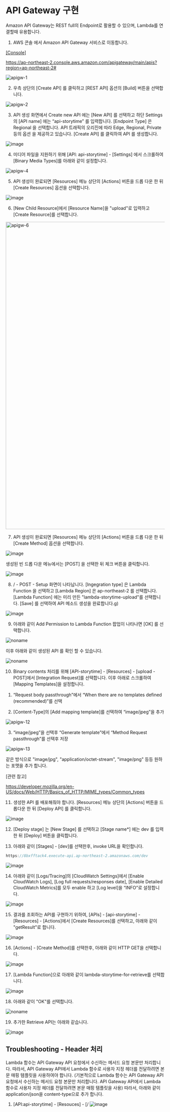 # API Gateway 구현
 
Amazon API Gateway는 REST full의 Endpoint로 활용할 수 있으며, Lambda를 연결할때 유용합니다.

1) AWS 콘솔 에서 Amazon API Gateway 서비스로 이동합니다.

[[Console]](https://ap-northeast-2.console.aws.amazon.com/apigateway/main/apis?region=ap-northeast-2#) 

https://ap-northeast-2.console.aws.amazon.com/apigateway/main/apis?region=ap-northeast-2#



![apigw-1](https://user-images.githubusercontent.com/52392004/156360445-20c9bb15-8d99-49aa-830d-46bbac6943c0.png)




2) 우측 상단의 [Create API] 를 클릭하고 [REST API] 옵션의 [Build] 버튼을 선택합니다.

![apigw-2](https://user-images.githubusercontent.com/52392004/156360522-3999362e-fb99-4466-8520-5a5d164ab756.png)



3) API 생성 화면에서 Create new API 에는 [New API] 를 선택하고 하단 Settings 의 [API name] 에는 “api-storytime” 를 입력합니다. [Endpoint Type] 은 Regional 을 선택합니다. API 트래픽의 오리진에 따라 Edge, Regional, Private 등의 옵션 을 제공하고 있습니다. [Create API] 를 클릭하여 API 를 생성합니다.

![image](https://user-images.githubusercontent.com/52392004/156878055-419fedb2-23d1-4319-91f2-7de98d4320e6.png)


4) 미디어 파일을 지원하기 위해 [API: api-storytime] - [Settings] 에서 스크롤하여 [Binary Media Types]를 아래와 같이 설정합니다.


![apigw-4](https://user-images.githubusercontent.com/52392004/156360665-c5fc62ed-0b38-4617-88e3-e2ec0cfc2637.png)



5) API 생성이 완료되면 [Resources] 메뉴 상단의 [Actions] 버튼을 드롭 다운 한 뒤 [Create Resources] 옵션을 선택합니다.

![image](https://user-images.githubusercontent.com/52392004/156878114-12c400e7-96d6-4282-ae07-703bbcf4029c.png)


6) [New Child Resource]에서 [Resource Name]을 "upload"로 입력하고 [Create Resource]를 선택합니다.

<img width="972" alt="apigw-6" src="https://user-images.githubusercontent.com/52392004/156360750-dc5053e7-5f54-445a-88fa-c65c11630504.png">



7) API 생성이 완료되면 [Resources] 메뉴 상단의 [Actions] 버튼을 드롭 다운 한 뒤 [Create Method] 옵션을 선택합니다.

![image](https://user-images.githubusercontent.com/52392004/156878137-5ea9cf00-ba82-43fa-89db-b81bdc240304.png)



생성된 빈 드롭 다운 메뉴에서는 [POST] 을 선택한 뒤 체크 버튼을 클릭합니다.

![image](https://user-images.githubusercontent.com/52392004/156878165-0697d41b-9e57-436b-b608-9d68b27dd3ec.png)


8) / - POST - Setup 화면이 나타납니다. [Ingegration type] 은 Lambda Function 을 선택하고 [Lambda Region] 은 ap-northeast-2 를 선택합니다. [Lambda Function] 에는 미리 만든 "lambda-storytime-upload"를 선택합니다. [Save] 를 선택하여 API 메소드 생성을 완료합니다.g)

![image](https://user-images.githubusercontent.com/52392004/156878191-027e7385-73f5-461f-87e1-c2b17068cefc.png)


9) 아래와 같이 Add Permission to Lambda Function 팝업이 나타나면 [OK] 를 선택합니다.

![noname](https://user-images.githubusercontent.com/52392004/156878357-a47114a8-2a89-4dd9-b77c-7dd368e6c289.png)


이후 아래와 같이 생성된 API 를 확인 할 수 있습니다.

![noname](https://user-images.githubusercontent.com/52392004/156878442-73cad110-509c-4a24-8e98-6ced2e6da103.png)



10) Binary contents 처리를 위해 [API-storytime] - [Resources] - [upload - POST]에서 [Integration Request]를 선택합니다. 이후 아래로 스크롤하여 [Mapping Templates]을 설정합니다.

1. “Request body passthrough”에서 “When there are no templates defined (recommended)”를 선택

2. [Content-Type]의 [Add mapping template]를 선택하여 “image/jpeg”을 추가

![apigw-12](https://user-images.githubusercontent.com/52392004/156361006-d8eb4c0d-b6f8-49dd-9b39-11af78d84a06.png)


3. “image/jpeg”을 선택후 “Generate template”에서 “Method Request passthrough”를 선택후 저장

![apigw-13](https://user-images.githubusercontent.com/52392004/156361033-1394509d-433b-4830-b584-c0cd65aaa5bc.png)


같은 방식으로 "image/jpg", "application/octet-stream", "image/png" 등등 원하는 포맷을 추가 합니다. 

[관련 참고]

https://developer.mozilla.org/en-US/docs/Web/HTTP/Basics_of_HTTP/MIME_types/Common_types


11) 생성한 API 를 배포해줘야 합니다. [Resources] 메뉴 상단의 [Actions] 버튼을 드롭다운 한 뒤 [Deploy API] 를 클릭합니다.

![image](https://user-images.githubusercontent.com/52392004/156878541-82aa1855-a4e5-423f-b625-991585e9ee70.png)



12) [Deploy stage] 는 [New Stage] 를 선택하고 [Stage name*] 에는 dev 를 입력한 뒤 [Deploy] 버튼을 클릭합니다.

13) 아래와 같이 [Stages] - [dev]를 선택한후, invoke URL을 확인합니다.

```c
https://8bxfftack4.execute-api.ap-northeast-2.amazonaws.com/dev

````

![image](https://user-images.githubusercontent.com/52392004/156878589-f4e73ae3-8f44-44e5-879f-887a0aca08c8.png)


14) 아래와 같이 [Logs/Tracing]의 [CloudWatch Settings]에서 [Enable CloudWatch Logs], [Log full requests/responses date], [Enable Detailed CloudWatch Metrics]를 모두 enable 하고 [Log level]을 “INFO”로 설정합니다.

![image](https://user-images.githubusercontent.com/52392004/156878623-6f360f10-5dea-4fb9-b2d5-17bf7560329f.png)

15) 결과를 조회하는 API를 구현하기 위하여, [APIs] - [api-storytime] - [Resources] - [Actions]에서 [Create Resources]를 선택하고, 아래와 같이 "getResult"로 합니다. 

![image](https://user-images.githubusercontent.com/52392004/156932664-64091486-c2a0-4e21-bc28-e3770d676325.png)

16) [Actions] - [Create Method]를 선택한후, 아래와 같이 HTTP GET을 선택합니다. 

![image](https://user-images.githubusercontent.com/52392004/156932713-4358b9cd-79ee-4683-996e-1f4e6de0e7ce.png)

17) [Lambda Function]으로 아래와 같이 lambda-storytime-for-retrieve를 선택합니다. 

![image](https://user-images.githubusercontent.com/52392004/156932783-04671882-78d6-47d9-81a2-cb6f5ae3dcef.png)

18) 아래와 같이 "OK"를 선택합니다.

![noname](https://user-images.githubusercontent.com/52392004/156932858-06d19301-de29-4a70-87b7-888d6d08df9c.png)

19) 추가한 Retrieve API는 아래와 같습니다. 

![image](https://user-images.githubusercontent.com/52392004/156932902-e4c99801-e447-4124-865f-6d0279e60eb9.png)


## Troubleshooting - Header 처리

Lambda 함수는 API Gateway API 요청에서 수신하는 메서드 요청 본문만 처리합니다. 따라서, API Gateway API에서 Lambda 함수로 사용자 지정 헤더를 전달하려면 본문 매핑 템플릿을 사용하여야 합니다. (기본적으로 Lambda 함수는 API Gateway API 요청에서 수신하는 메서드 요청 본문만 처리합니다. API Gateway API에서 Lambda 함수로 사용자 지정 헤더를 전달하려면 본문 매핑 템플릿을 사용)
따라서, 아래와 같이 application/json을 content-type으로 추가 합니다.

1) [API:api-storytime] - [Resouces] - [/
![image](https://user-images.githubusercontent.com/52392004/157035881-87c09b13-39a2-4262-8299-a1f8ef36bcf1.png)


